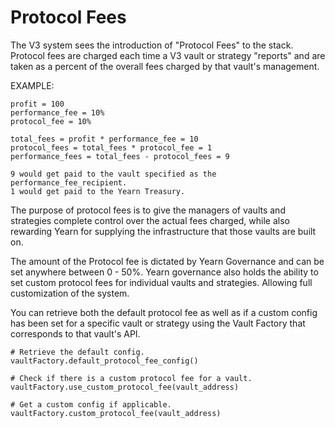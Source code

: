 # Protocol Fees

The V3 system sees the introduction of "Protocol Fees" to the stack. Protocol fees are charged each time a V3 vault or strategy "reports" and are taken as a percent of the overall fees charged by that vault's management.

EXAMPLE:
    
    profit = 100
    performance_fee = 10%
    protocol_fee = 10%
    
    total_fees = profit * performance_fee = 10
    protocol_fees = total_fees * protocol_fee = 1
    performance_fees = total_fees - protocol_fees = 9
    
    9 would get paid to the vault specified as the performance_fee_recipient.
    1 would get paid to the Yearn Treasury.
    

The purpose of protocol fees is to give the managers of vaults and strategies complete control over the actual fees charged, while also rewarding Yearn for supplying the infrastructure that those vaults are built on.

The amount of the Protocol fee is dictated by Yearn Governance and can be set anywhere between 0 - 50%. Yearn governance also holds the ability to set custom protocol fees for individual vaults and strategies. Allowing full customization of the system.

You can retrieve both the default protocol fee as well as if a custom config has been set for a specific vault or strategy using the Vault Factory that corresponds to that vault's API.

    # Retrieve the default config.
    vaultFactory.default_protocol_fee_config()
    
    # Check if there is a custom protocol fee for a vault.
    vaultFactory.use_custom_protocol_fee(vault_address)
    
    # Get a custom config if applicable.
    vaultFactory.custom_protocol_fee(vault_address)
    